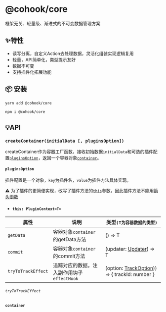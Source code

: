 # @cohook/core

框架无关、轻量级、渐进式的不可变数据管理方案

## ✨特性
+ 读写分离，自定义Action去处理数据，灵活化组装实现逻辑复用
+ 轻量，API简单化，类型提示友好
+ 数据不可变
+ 支持插件化拓展功能

## 📦 安装
```sh
yarn add @cohook/core
```

```sh
npm i @cohook/core
```

## 💡API

### ```createContainer(initialData [, pluginsOption])```
createContainer作为容器工厂函数，接收初始数据`initialData`和可选的插件配置[`pluginsOption`](#pluginsoption)，返回一个容器对象[`container`](#container)。

#### `pluginsOption`
插件配置是一个对象，`key`为插件名，`value`为插件方法具体实现。

⚠️ 为了插件的更简便实现，改写了插件方法的[`this`](#this)参数，因此插件方法不能用[箭头函数](https://developer.mozilla.org/zh-CN/docs/Web/JavaScript/Reference/Functions/Arrow_functions)

- #### `this: PluginContext<T>`

| 属性 | 说明 | 类型`(T为容器数据的类型)` |
| -- | -- | -- |
| `getData` | 容器对象`container`的getData方法 | () => T |
| `commit` | 容器对象`container`的commit方法 | (updater: [Updater<T>](https://github.com/Keylenn/cohookjs/blob/cohook-core/packages/cohook-core/src/types/index.ts)) => T |
| `tryToTrackEffect` | 追踪对应的数据，注入副作用钩子`effectHook` | (option: [TrackOption<T>](https://github.com/Keylenn/cohookjs/blob/cohook-core/packages/cohook-core/src/types/index.ts))) => { trackId: number } | null |
###### `tryToTrackEffect`

#### `container`